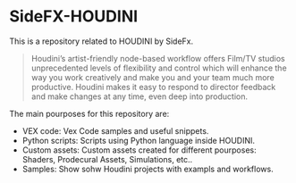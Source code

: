 
# SideFX-HOUDINI

This is a repository related to HOUDINI by SideFx.

>Houdini’s artist-friendly node-based workflow offers Film/TV studios unprecedented levels of flexibility and control which will enhance the way you work creatively and make you and your team much more productive. Houdini makes it easy to respond to director feedback and make changes at any time, even deep into production.

The main pourposes for this repository are:
- VEX code: Vex Code samples and useful snippets.
- Python scripts: Scripts using Python language inside HOUDINI.
- Custom assets: Custom assets created for different pourposes: Shaders, Prodecural Assets, Simulations, etc..
- Samples: Show sohw Houdini projects with exampls and workflows.



